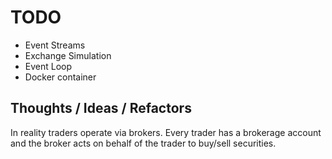 # TODO

- Event Streams
- Exchange Simulation
- Event Loop
- Docker container


## Thoughts / Ideas / Refactors

In reality traders operate via brokers. Every trader has a brokerage account and the broker acts on behalf of the trader to buy/sell securities.